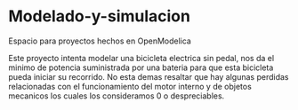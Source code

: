 # Modelado-y-simulacion
Espacio para proyectos hechos en OpenModelica

Este proyecto intenta modelar una bicicleta electrica sin pedal, nos da el minimo de potencia suministrada por una bateria 
para que esta bicicleta pueda iniciar su recorrido. No esta demas resaltar que hay algunas perdidas relacionadas con el 
funcionamiento del motor interno y de objetos mecanicos los cuales los consideramos 0 o despreciables.
